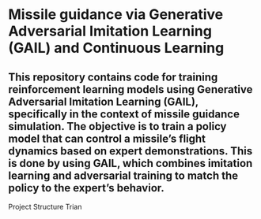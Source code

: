 Missile guidance via Generative Adversarial Imitation Learning (GAIL) and Continuous Learning
=========
This repository contains code for training reinforcement learning models using Generative Adversarial Imitation Learning (GAIL), specifically in the context of missile guidance simulation.
The objective is to train a policy model that can control a missile’s flight dynamics based on expert demonstrations. This is done by using GAIL, which combines imitation learning and adversarial training to match the policy to the expert’s behavior.
--------
Project Structure
Trian
